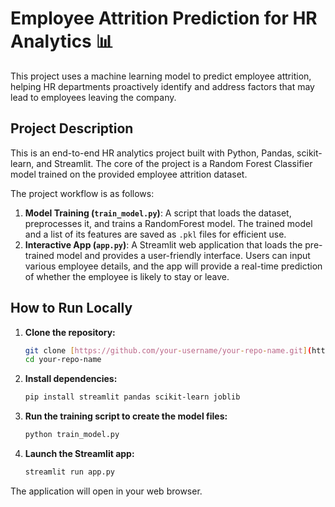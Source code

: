 # Employee Attrition Prediction for HR Analytics 📊

This project uses a machine learning model to predict employee attrition, helping HR departments proactively identify and address factors that may lead to employees leaving the company.

## Project Description

This is an end-to-end HR analytics project built with Python, Pandas, scikit-learn, and Streamlit. The core of the project is a Random Forest Classifier model trained on the provided employee attrition dataset.

The project workflow is as follows:
1.  **Model Training (`train_model.py`)**: A script that loads the dataset, preprocesses it, and trains a RandomForest model. The trained model and a list of its features are saved as `.pkl` files for efficient use.
2.  **Interactive App (`app.py`)**: A Streamlit web application that loads the pre-trained model and provides a user-friendly interface. Users can input various employee details, and the app will provide a real-time prediction of whether the employee is likely to stay or leave.

## How to Run Locally

1.  **Clone the repository:**
    ```bash
    git clone [https://github.com/your-username/your-repo-name.git](https://github.com/your-username/your-repo-name.git)
    cd your-repo-name
    ```
2.  **Install dependencies:**
    ```bash
    pip install streamlit pandas scikit-learn joblib
    ```
3.  **Run the training script to create the model files:**
    ```bash
    python train_model.py
    ```
4.  **Launch the Streamlit app:**
    ```bash
    streamlit run app.py
    ```
The application will open in your web browser.
